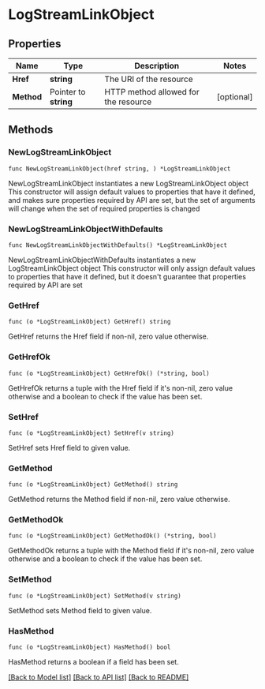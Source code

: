 # LogStreamLinkObject

## Properties

Name | Type | Description | Notes
------------ | ------------- | ------------- | -------------
**Href** | **string** | The URI of the resource | 
**Method** | Pointer to **string** | HTTP method allowed for the resource | [optional] 

## Methods

### NewLogStreamLinkObject

`func NewLogStreamLinkObject(href string, ) *LogStreamLinkObject`

NewLogStreamLinkObject instantiates a new LogStreamLinkObject object
This constructor will assign default values to properties that have it defined,
and makes sure properties required by API are set, but the set of arguments
will change when the set of required properties is changed

### NewLogStreamLinkObjectWithDefaults

`func NewLogStreamLinkObjectWithDefaults() *LogStreamLinkObject`

NewLogStreamLinkObjectWithDefaults instantiates a new LogStreamLinkObject object
This constructor will only assign default values to properties that have it defined,
but it doesn't guarantee that properties required by API are set

### GetHref

`func (o *LogStreamLinkObject) GetHref() string`

GetHref returns the Href field if non-nil, zero value otherwise.

### GetHrefOk

`func (o *LogStreamLinkObject) GetHrefOk() (*string, bool)`

GetHrefOk returns a tuple with the Href field if it's non-nil, zero value otherwise
and a boolean to check if the value has been set.

### SetHref

`func (o *LogStreamLinkObject) SetHref(v string)`

SetHref sets Href field to given value.


### GetMethod

`func (o *LogStreamLinkObject) GetMethod() string`

GetMethod returns the Method field if non-nil, zero value otherwise.

### GetMethodOk

`func (o *LogStreamLinkObject) GetMethodOk() (*string, bool)`

GetMethodOk returns a tuple with the Method field if it's non-nil, zero value otherwise
and a boolean to check if the value has been set.

### SetMethod

`func (o *LogStreamLinkObject) SetMethod(v string)`

SetMethod sets Method field to given value.

### HasMethod

`func (o *LogStreamLinkObject) HasMethod() bool`

HasMethod returns a boolean if a field has been set.


[[Back to Model list]](../README.md#documentation-for-models) [[Back to API list]](../README.md#documentation-for-api-endpoints) [[Back to README]](../README.md)


